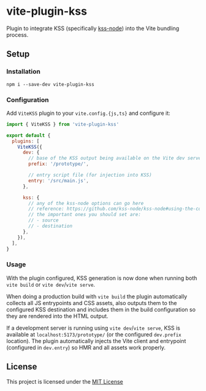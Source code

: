 # vite-plugin-kss

Plugin to integrate KSS (specifically [kss-node](https://github.com/kss-node/kss-node)) into the Vite bundling process.

## Setup

### Installation

```shell
npm i --save-dev vite-plugin-kss
```

### Configuration

Add `ViteKSS` plugin to your `vite.config.{js,ts}` and configure it:

```js
import { ViteKSS } from 'vite-plugin-kss'

export default {
  plugins: [
    ViteKSS({
      dev: {
        // base of the KSS output being available on the Vite dev server
        prefix: '/prototype/',

        // entry script file (for injection into KSS)
        entry: '/src/main.js',
      },

      kss: {
        // any of the kss-node options can go here
        // reference: https://github.com/kss-node/kss-node#using-the-command-line-tool
        // the important ones you should set are:
        // - source
        // - destination
      },
    }),
  ],
}
```

### Usage

With the plugin configured, KSS generation is now done when running both `vite build` or `vite dev`/`vite serve`.

When doing a production build with `vite build` the plugin automatically collects all JS entrypoints and CSS assets, also outputs them to the configured KSS destination and includes them in the build configuration so they are rendered into the HTML output.

If a development server is running using `vite dev`/`vite serve`, KSS is available at `localhost:5173/prototype/` (or the configured `dev.prefix` location). The plugin automatically injects the Vite client and entrypoint (configured in `dev.entry`) so HMR and all assets work properly.

## License

This project is licensed under the [MIT License](./LICENSE)
